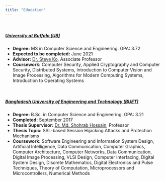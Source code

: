 ```yaml
---
title: "Education"
---
```


&nbsp;

##### <a href="https://engineering.buffalo.edu/computer-science-engineering.html" target="_blank" onclick="trackOutboundLink('https://engineering.buffalo.edu/computer-science-engineering.html')"><b>University at Buffalo (UB)</b></a>
  - **Degree:** MS in Computer Science and Engineering. GPA: 3.72
  - **Expected to be completed:** June 2021
  - **Advisor:** <a href="https://cse.buffalo.edu/~stevko" target="_blank" onclick="trackOutboundLink('https://cse.buffalo.edu/~stevko')">Dr. Steve Ko</a>, Associate Professor
  - **Coursework:** Computer Security, Applied Cryptography and Computer Security, Distributed Systems, Introduction to Computer Vision and Image Processing, Algorithms for Modern Computing Systems, Introduction to Operating Systems

&nbsp;

##### <a href="https://cse.buet.ac.bd" target="_blank" onclick="trackOutboundLink('https://cse.buet.ac.bd')"><b>Bangladesh University of Engineering and Technology (BUET)</b></a>
  - **Degree:** B.Sc. in Computer Science and Engineering. GPA: 3.21
  - **Completed:** September 2017
  - **Thesis Supervisor:** <a href="http://mshohrabhossain.buet.ac.bd" target="_blank" onclick="trackOutboundLink('http://mshohrabhossain.buet.ac.bd')">Dr. Md. Shohrab Hossain</a>, Professor
  - **Thesis Topic:** SSL-based Session Hijacking Attacks and Protection Mechanisms
  - **Coursework:** Software Engineering and Information System Design, Artificial Intelligence, Data Communication, Computer Graphics, Computer Architecture, Computer Networks, Data Communication, Digital Image Processing, VLSI Design, Computer Interfacing, Digital System Design, Discrete Mathematics, Digital Electronics and Pulse Techniques, Theory of Computation, Microprocessors and Microcontrollers, Numerical Methods

&nbsp;

